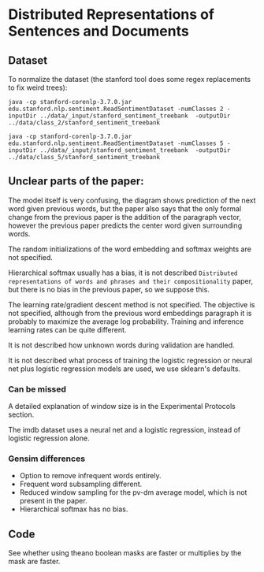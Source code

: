 # Distributed Representations of Sentences and Documents
## Dataset
To normalize the dataset (the stanford tool does some regex replacements to fix weird trees):

    java -cp stanford-corenlp-3.7.0.jar edu.stanford.nlp.sentiment.ReadSentimentDataset -numClasses 2 -inputDir ../data/_input/stanford_sentiment_treebank  -outputDir ../data/class_2/stanford_sentiment_treebank

    java -cp stanford-corenlp-3.7.0.jar edu.stanford.nlp.sentiment.ReadSentimentDataset -numClasses 5 -inputDir ../data/_input/stanford_sentiment_treebank  -outputDir ../data/class_5/stanford_sentiment_treebank

## Unclear parts of the paper:
The model itself is very confusing, the diagram shows prediction of the next word given previous words, but the paper also says that the only formal change from the previous paper is the addition of the paragraph vector, however the previous paper predicts the center word given surrounding words.

The random initializations of the word embedding and softmax weights are not specified.

Hierarchical softmax usually has a bias, it is not described `Distributed representations of words and phrases and their compositionality` paper, but there is no bias in the previous paper, so we suppose this.

The learning rate/gradient descent method is not specified. The objective is not specified, although from the previous word embeddings paragraph it is probably to maximize the average log probability. Training and inference learning rates can be quite different.

It is not described how unknown words during validation are handled.

It is not described what process of training the logistic regression or neural net plus logistic regression models are used, we use sklearn's defaults.

### Can be missed
A detailed explanation of window size is in the Experimental Protocols section.

The imdb dataset uses a neural net and a logistic regression, instead of logistic regression alone.

### Gensim differences
- Option to remove infrequent words entirely.
- Frequent word subsampling different.
- Reduced window sampling for the pv-dm average model, which is not present in the paper.
- Hierarchical softmax has no bias.

## Code
See whether using theano boolean masks are faster or multiplies by the mask are faster.
